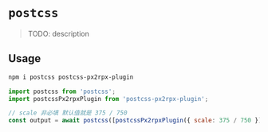 # `postcss`

> TODO: description

## Usage
```bash
npm i postcss postcss-px2rpx-plugin
```

```javascript
import postcss from 'postcss';
import postcssPx2rpxPlugin from 'postcss-px2rpx-plugin';

// scale 非必填 默认值就是 375 / 750
const output = await postcss([postcssPx2rpxPlugin({ scale: 375 / 750 })]).process(css).css;
```
